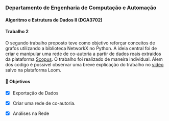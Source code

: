 ### Departamento de Engenharia de Computação e Automação
#### Algoritmo e Estrutura de Dados II (DCA3702)
#### Trabalho 2

O segundo trabalho proposto teve como objetivo reforçar conceitos de grafos utilizando a biblioteca NetworkX no Python. A ideia central foi de criar e manipular uma rede de co-autoria a partir de dados reais extraídos da plataforma [Scopus](https://www.scopus.com). O trabalho foi realizado de maneira individual. Alem dos codigo é possivel observar uma breve explicação do trabalho no [video](https://www.loom.com/share/a5ae99ff346844b89ac425e2f10c6f46?sid=59751ea4-b269-49f4-a5d4-665591487d43) salvo na plataforma Loom.

#### 🎯 Objetivos
- [x] Exportação de Dados
- [x] Criar uma rede de co-autoria.
- [x] Análises na Rede

